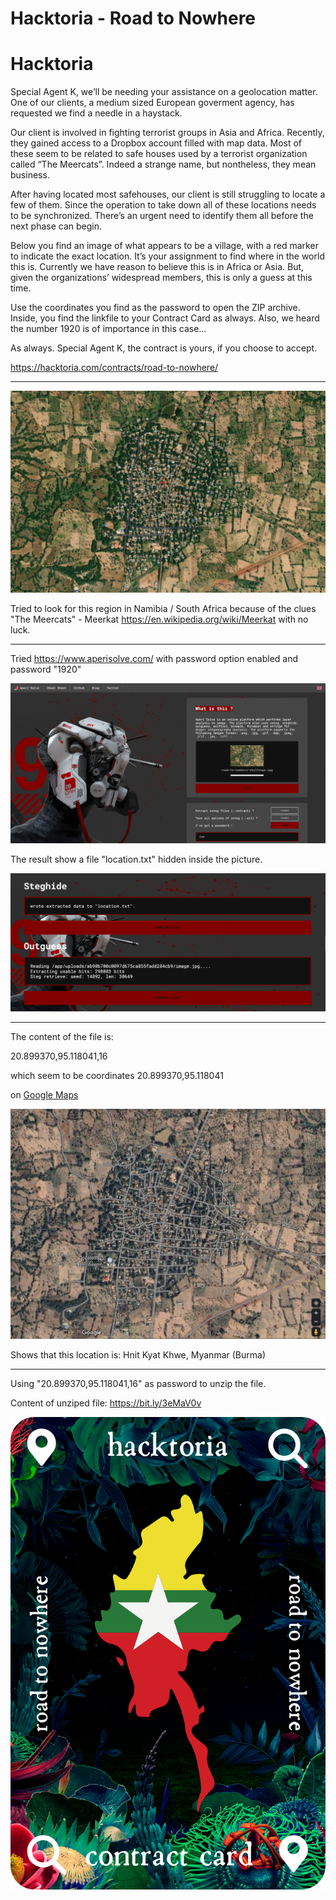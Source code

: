 # Hacktoria - Road to Nowhere


# Hacktoria

Special Agent K, we’ll be needing your assistance on a geolocation matter. One of our clients, a medium sized European goverment agency, has requested we find a needle in a haystack.

Our client is involved in fighting terrorist groups in Asia and Africa. Recently, they gained access to a Dropbox account filled with map data. Most of these seem to be related to safe houses used by a terrorist organization called “The Meercats”. Indeed a strange name, but nontheless, they mean business.

After having located most safehouses, our client is still struggling to locate a few of them. Since the operation to take down all of these locations needs to be synchronized. There’s an urgent need to identify them all before the next phase can begin.

Below you find an image of what appears to be a village, with a red marker to indicate the exact location. It’s your assignment to find where in the world this is. Currently we have reason to believe this is in Africa or Asia. But, given the organizations’ widespread members, this is only a guess at this time.

Use the coordinates you find as the password to open the ZIP archive. Inside, you find the linkfile to your Contract Card as always. Also, we heard the number 1920 is of importance in this case…

As always. Special Agent K, the contract is yours, if you choose to accept.

https://hacktoria.com/contracts/road-to-nowhere/

---

![](images/road-to-nowhere-challenge.jpg)

Tried to look for this region in Namibia / South Africa because of the clues "The Meercats" - Meerkat <https://en.wikipedia.org/wiki/Meerkat> with no luck.

---

Tried <https://www.aperisolve.com/> with password option enabled and password "1920"

![](images/aperi001.png)

The result show a file "location.txt" hidden inside the picture.

![](images/aperi002.png)

---

The content of the file is:

20.899370,95.118041,16

which seem to be coordinates 20.899370,95.118041

on [Google Maps](https://www.google.com/maps/place/20%C2%B053'57.7%22N+95%C2%B007'05.0%22E/@20.899375,95.1158523,973m/data=!3m2!1e3!4b1!4m2!3m1!1s0x0:0x65daa2984911019)

![](images/map001.png)

Shows that this location is: Hnit Kyat Khwe, Myanmar (Burma)

---

Using "20.899370,95.118041,16" as password to unzip the file.

Content of unziped file: https://bit.ly/3eMaV0v

![](images/contract_image.png)